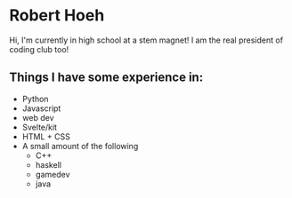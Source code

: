 # Robert Hoeh
Hi, I'm currently in high school at a stem magnet!
I am the real president of coding club too!
## Things I have some experience in:
* Python
* Javascript
* web dev
* Svelte/kit
* HTML + CSS
* A small amount of the following
  * C++
  * haskell
  * gamedev
  * java
